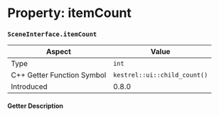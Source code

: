 
# Property: itemCount
### `SceneInterface.itemCount`

| Aspect | Value |
| --- | --- |
| Type | `int` |
| C++ Getter Function Symbol | `kestrel::ui::child_count()` |
| Introduced | 0.8.0 |

#### Getter Description

